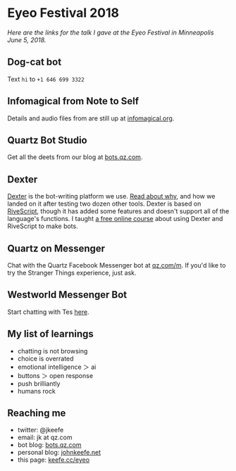 # Eyeo Festival 2018

_Here are the links for the talk I gave at the Eyeo Festival in Minneapolis June 5, 2018._

## Dog-cat bot 
Text `hi` to `+1 646 699 3322`

## Infomagical from Note to Self 
Details and audio files from are still up at [infomagical.org](http://infomagical.org).

## Quartz Bot Studio
Get all the deets from our blog at [bots.qz.com](https://bots.qz.com).

## Dexter
[Dexter](https://rundexter.com) is the bot-writing platform we use. [Read about why](https://bots.qz.com/1360/we-found-the-best-tool-for-building-chat-bots/), and how we landed on it after testing two dozen other tools. Dexter is based on [RiveScript](https://www.rivescript.com/docs/tutorial), though it has added some features and doesn't support all of the language's functions. I taught [a free online course](https://journalismcourses.org/BB0205.html) about using Dexter and RiveScript to make bots. 

## Quartz on Messenger 
Chat with the Quartz Facebook Messenger bot at [qz.com/m](https://qz.com/m). If you'd like to try the Stranger Things experience, just ask.

## Westworld Messenger Bot
Start chatting with Tes [here](https://m.me/WestworldHBO).

## My list of learnings

- chatting is not browsing
- choice is overrated
- emotional intelligence ＞ ai
- buttons ＞ open response
- push brilliantly
- humans rock

## Reaching me

- twitter: @jkeefe
- email: jk at qz.com
- bot blog: [bots.qz.com](https://bots.qz.com)
- personal blog: [johnkeefe.net](http://johnkeefe.net)
- this page: [keefe.cc/eyeo](http://keefe.cc/eyeo)

